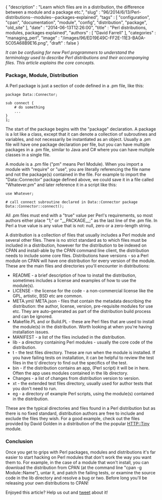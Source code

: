 {
   "description" : "Learn which files are in a distribution, the difference between a module and a package etc.",
   "slug" : "96/2014/6/13/Perl-distributions--modules--packages-explained",
   "tags" : [
      "configuration",
      "cpan",
      "documentation",
      "module",
      "config",
      "distribution",
      "package",
      "old_site"
   ],
   "date" : "2014-06-13T12:26:00",
   "title" : "Perl distributions, modules, packages explained",
   "authors" : [
      "David Farrell"
   ],
   "categories" : "managing_perl",
   "image" : "/images/96/ED19E49C-FF2E-11E3-BA0A-5C05A68B9E16.png",
   "draft" : false
}


*It can be confusing for new Perl programmers to understand the terminology used to describe Perl distributions and their accompanying files. This article explains the core concepts.*

### Package, Module, Distribution

A Perl package is just a section of code defined in a .pm file, like this:

``` prettyprint
package Data::Connector;

sub connect {
    # do something
    ...
}
1;
```

The start of the package begins with the "package" declaration. A package is a lot like a class, except that it can denote a collection of subroutines and variables, and not necessarily be instantiated as an object. Usually a .pm file will have one package declaration per file, but you can have multiple packages in a .pm file, similar to Java and C\# where you can have multiple classes in a single file.

A module is a .pm file ("pm" means Perl Module). When you import a module with "require" or "use", you are literally referencing the file name and not the package(s) contained in the file. For example to import the "Data::Connector" package defined above, we could save it in a file called "Whatever.pm" and later reference it in a script like this:

``` prettyprint
use Whatever;

# call connect subroutine declared in Data::Connector package
Data::Connector::connect();
```

All .pm files must end with a "true" value per Perl's requirements, so most authors either place "1;" or "\_\_PACKAGE\_\_;" as the last line of the .pm file. In Perl a true value is any value that is not: null, zero or a zero-length string.

A distribution is a collection of files that usually includes a Perl module and several other files. There is no strict standard as to which files must be included in a distribution, however for the distribution to be indexed on CPAN and install-able by the CPAN command line client, the distribution needs to include some core files. Distributions have versions - so a Perl module on CPAN will have one distribution for every version of the module. These are the main files and directories you'll encounter in distributions:

-   README - a brief description of how to install the distribution, sometimes includes a license and examples of how to use the module(s).
-   LICENSE - the license for the code - a non-commercial license like the GPL, artistic, BSD etc are common.
-   META.yml/ META.json - files that contain the metadata describing the distribution: the author, license, version, pre-requisite modules for use etc. They are auto-generated as part of the distribution build process and can be ignored.
-   Makefile.PL and or Build.PL - these are Perl files that are used to install the module(s) in the distribution. Worth looking at when you're having installation issues.
-   MANIFEST - a list of the files included in the distribution.
-   lib - a directory containing Perl modules - usually the core code of the distribution.
-   t - the test files directory. These are run when the module is installed. If you have failing tests on installation, it can be helpful to review the test files in the t/ directory to find out the specifics of the test.
-   bin - if the distribution contains an app, (Perl script) it will be in here. Often the app uses modules contained in the lib directory.
-   Changes - a list of changes from distribution version to version.
-   xt - the extended test files directory, usually used for author tests that you don't need to run.
-   eg - a directory of example Perl scripts, using the module(s) contained in the distribution.

These are the typical directories and files found in a Perl distribution but as there is no fixed standard, distribution authors are free to include and exclude the files they wish. For a good example, check out the files provided by David Golden in a distribution of the the popular [HTTP::Tiny](https://metacpan.org/source/DAGOLDEN/HTTP-Tiny-0.043) module.

### Conclusion

Once you get to grips with Perl packages, modules and distributions it's far easier to start hacking on Perl modules that don't work the way you want them to. For example, in the case of a module that won't install, you can download the distribution from CPAN (at the command line "cpan -g Module::Name"), untar it, and patch the failing tests, or examine the source code in the lib directory and resolve a bug or two. Before long you'll be releasing your own distributions to CPAN!

Enjoyed this article? Help us out and [tweet](https://twitter.com/intent/tweet?original_referer=http%3A%2F%2Fperltricks.com%2Farticle%2F96%2F2014%2F6%2F13%2FPerl-distributions-modules-packages-explained&text=Perl+distributions%2C+modules%2C+packages+explained&tw_p=tweetbutton&url=http%3A%2F%2Fperltricks.com%2Farticle%2F96%2F2014%2F6%2F13%2FPerl-distributions-modules-packages-explained&via=perltricks) about it!
